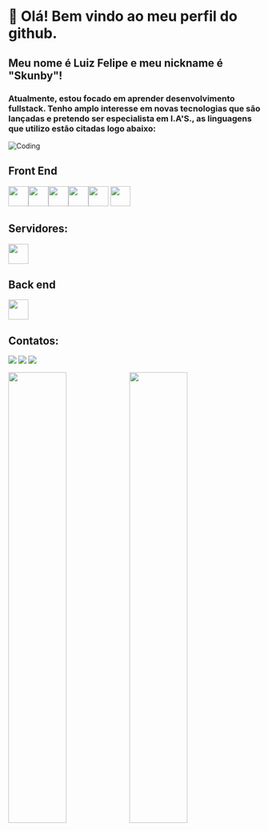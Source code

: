
# 👋 Olá! Bem vindo ao meu perfil do github.
## Meu nome é Luiz Felipe e meu nickname é "Skunby"!
### Atualmente, estou focado em aprender desenvolvimento fullstack. Tenho amplo interesse em novas tecnologias que são lançadas e pretendo ser especialista em I.A'S., as linguagens que utilizo estão citadas logo abaixo: 
 ![Coding](https://camo.githubusercontent.com/bb27b9c1df90df738e91a54665d3adb08f60583fad2f266ffbde14508e6dc918/68747470733a2f2f692e70696e696d672e636f6d2f6f726967696e616c732f65342f32362f37302f65343236373032656466383734623138316163656431653266613563366364652e676966)

 ## Front End
 
 <img src="https://cdn.jsdelivr.net/gh/devicons/devicon/icons/bootstrap/bootstrap-original-wordmark.svg"  width="40" height="40"/><img src="https://cdn.jsdelivr.net/gh/devicons/devicon/icons/css3/css3-original.svg" width="40" height="40"/><img src="https://cdn.jsdelivr.net/gh/devicons/devicon/icons/figma/figma-original.svg" widht="40" height="40"/><img src="https://cdn.jsdelivr.net/gh/devicons/devicon/icons/html5/html5-original.svg" widht="40" height="40"/><img src="https://cdn.jsdelivr.net/gh/devicons/devicon/icons/javascript/javascript-original.svg" widht="40" height="40"/>
<img src="https://cdn.jsdelivr.net/gh/devicons/devicon/icons/react/react-original.svg" width="40" height="40" />
          
 
          
 ## Servidores: 
 <img src="https://cdn.jsdelivr.net/gh/devicons/devicon/icons/mysql/mysql-original-wordmark.svg" widht="40" height="40"/>
 
   ## Back end 
   <img src="https://cdn.jsdelivr.net/gh/devicons/devicon/icons/java/java-original-wordmark.svg"  width="40" height="40"/>
          
          
          
         
          
 ## Contatos:

<div>

<a href="https://instagram.com/skunbydev" target="_blank"><img src="https://img.shields.io/badge/-Instagram-%23E4405F?style=for-the-badge&logo=instagram&logoColor=white" target="_blank"></a>
<a href = "mailto:skunbydev@gmail.com"><img src="https://img.shields.io/badge/Gmail-D14836?style=for-the-badge&logo=gmail&logoColor=white" target="_blank"></a>
<a href="https://www.linkedin.com/in/skunbydev" target="_blank"><img src="https://img.shields.io/badge/-LinkedIn-%230077B5?style=for-the-badge&logo=linkedin&logoColor=white" target="_blank"></a>   
</div>
<div>
<a href="https://github.com/skunbydev">
<img width="48%" src="https://github-readme-stats.vercel.app/api/top-langs/?username=skunbydev&layout=compact&langs_count=7&theme=dracula"/><img width="48%" src="https://github-readme-stats.vercel.app/api?username=skunbydev&show_icons=true&theme=dracula&include_all_commits=true&count_private=true"/>
</div>



 

 
